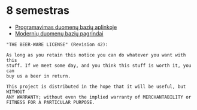 # 8 semestras

- [Programavimas duomenų bazių aplinkoje](https://edriskus.github.io/8-semestras/Programavimas%20duomen%C5%B3%20bazi%C5%B3%20aplinkoje/kontrolinis)
- [Modernių duomenų bazių pagrindai](https://edriskus.github.io/8-semestras/Moderni%C5%B3%20duomen%C5%B3%20bazi%C5%B3%20pagrindai/kolokviumas)

```none
"THE BEER-WARE LICENSE" (Revision 42):

As long as you retain this notice you can do whatever you want with this
stuff. If we meet some day, and you think this stuff is worth it, you can
buy us a beer in return.

This project is distributed in the hope that it will be useful, but WITHOUT
ANY WARRANTY; without even the implied warranty of MERCHANTABILITY or
FITNESS FOR A PARTICULAR PURPOSE.
```
